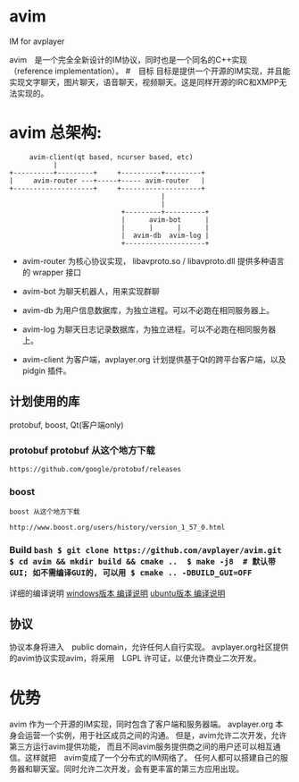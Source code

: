 avim
====

IM for avplayer

avim　是一个完全全新设计的IM协议，同时也是一个同名的C++实现（reference implementation）。
#　目标
目标是提供一个开源的IM实现，并且能实现文字聊天，图片聊天，语音聊天，视频聊天。这是同样开源的IRC和XMPP无法实现的。

# avim 总架构:

         avim-client(qt based, ncurser based, etc)
               |
    +----------+---------+     +----------+---------+
    |     avim-router ---+-----+----- avim-router   |
    +--------------------+     +--------------------+
										  |
										  |
								+---------+----------+
								|      avim-bot      |
								|      |      |      |
								|  avim-db  avim-log |
								+--------------------+


* avim-router 为核心协议实现， libavproto.so / libavproto.dll 提供多种语言的 wrapper 接口
* avim-bot 为聊天机器人，用来实现群聊
* avim-db 为用户信息数据库，为独立进程。可以不必跑在相同服务器上。
* avim-log 为聊天日志记录数据库，为独立进程。可以不必跑在相同服务器上。

* avim-client 为客户端，avplayer.org 计划提供基于Qt的跨平台客户端，以及　pidgin 插件。

##  计划使用的库

protobuf, boost, Qt(客户端only)

### protobuf protobuf 从这个地方下载

    https://github.com/google/protobuf/releases

### boost

    boost 从这个地方下载

    http://www.boost.org/users/history/version_1_57_0.html
	
### Build ``` bash $ git clone https://github.com/avplayer/avim.git $ cd avim && mkdir build && cmake ..  $ make -j8  # 默认带GUI; 如不需编译GUI的, 可以用 $ cmake .. -DBUILD_GUI=OFF ```

详细的编译说明
[windows版本 编译说明](https://github.com/avplayer/avim/wiki/Windows-%E7%BC%96%E8%AF%91%E8%AF%B4%E6%98%8E)
[ubuntu版本 编译说明](https://github.com/avplayer/avim/wiki/How-to-build-avim---Ubuntu-platform)

## 协议
协议本身将进入　public domain，允许任何人自行实现。
avplayer.org社区提供的avim协议实现avim，将采用　LGPL 许可证，以便允许商业二次开发。

# 优势
avim 作为一个开源的IM实现，同时包含了客户端和服务器端。
avplayer.org 本身会运营一个实例，用于社区成员之间的沟通。
但是，avim允许二次开发，允许第三方运行avim提供功能，
而且不同avim服务提供商之间的用户还可以相互通信。这样就把　avim变成了一个分布式的IM网络了。
任何人都可以搭建自己的服务器和聊天室。同时允许二次开发，会有更丰富的第三方应用出现。





